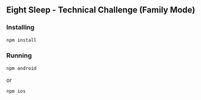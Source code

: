 ## Eight Sleep - Technical Challenge (Family Mode)

### Installing

```bash
npm install
```

### Running

```bash
npm android
```

or

```bash
npm ios
```
